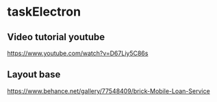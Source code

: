# taskElectron

## Video tutorial youtube
https://www.youtube.com/watch?v=D67Liy5C86s

## Layout base
https://www.behance.net/gallery/77548409/brick-Mobile-Loan-Service